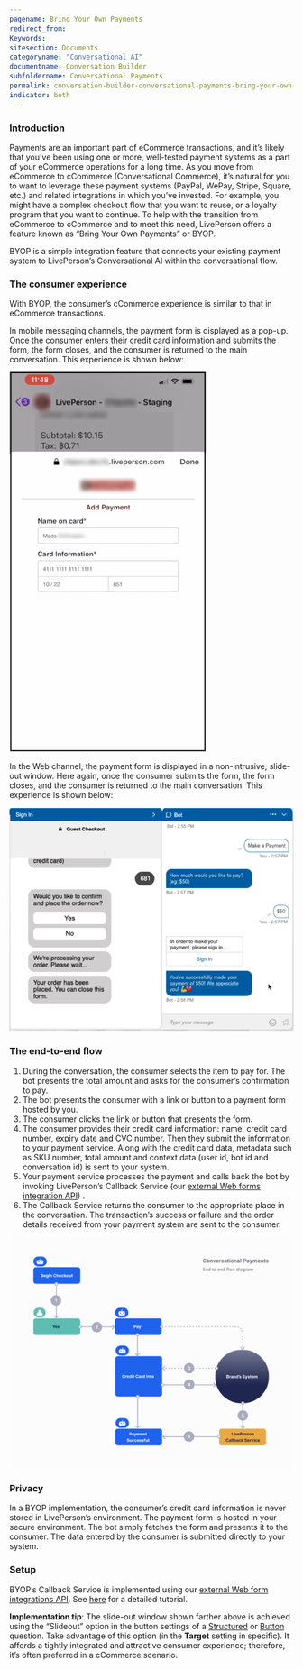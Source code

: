 ```yaml
---
pagename: Bring Your Own Payments
redirect_from:
Keywords:
sitesection: Documents
categoryname: "Conversational AI"
documentname: Conversation Builder
subfoldername: Conversational Payments
permalink: conversation-builder-conversational-payments-bring-your-own-payments.html
indicator: both
---
```


### Introduction
Payments are an important part of eCommerce transactions, and it’s likely that you’ve been using one or more, well-tested payment systems as a part of your eCommerce operations for a long time. As you move from eCommerce to cCommerce (Conversational Commerce), it’s natural for you to want to leverage these payment systems (PayPal, WePay, Stripe, Square, etc.)  and related integrations in which you’ve invested. For example, you might have a complex checkout flow that you want to reuse, or a loyalty program that you want to continue. To help with the transition from eCommerce to cCommerce and to meet this need, LivePerson offers a feature known as “Bring Your Own Payments” or BYOP.

BYOP is a simple integration feature that connects your existing payment system to LivePerson’s Conversational AI within the conversational flow.

### The consumer experience
With BYOP, the consumer’s cCommerce experience is similar to that in eCommerce transactions.

In mobile messaging channels, the payment form is displayed as a pop-up. Once the consumer enters their credit card information and submits the form, the form closes, and the consumer is returned to the main conversation. This experience is shown below:

<img style="width:350px" src="img/ConvoBuilder/byop1.png">

In the Web channel, the payment form is displayed in a non-intrusive, slide-out window. Here again, once the consumer submits the form, the form closes, and the consumer is returned to the main conversation. This experience is shown below:

<img style="width:650px" src="img/ConvoBuilder/byop2.png">

### The end-to-end flow
1. During the conversation, the consumer selects the item to pay for. The bot presents the total amount and asks for the consumer’s confirmation to pay. 
2. The bot presents the consumer with a link or button to a payment form hosted by you.
3. The consumer clicks the link or button that presents the form. 
4. The consumer provides their credit card information: name, credit card number, expiry date and CVC number. Then they submit the information to your payment service. Along with the credit card data, metadata such as SKU number, total amount and context data (user id, bot id and conversation id) is sent to your system.
5. Your payment service processes the payment and calls back the bot by invoking LivePerson’s Callback Service (our [external Web forms integration API](conversation-builder-integrations-web-view-integration-api.html)) .
6. The Callback Service returns the consumer to the appropriate place in the conversation. The transaction’s success or failure and the order details received from your payment system are sent to the consumer.

<img style="width:800px" src="img/ConvoBuilder/byop3.png">

### Privacy
In a BYOP implementation, the consumer’s credit card information is never stored in LivePerson’s environment. The payment form is hosted in your secure environment. The bot simply fetches the form and presents it to the consumer. The data entered by the consumer is submitted directly to your system.

### Setup
BYOP’s Callback Service is implemented using our [external Web form integrations API](conversation-builder-integrations-web-view-integration-api.html). See [here](tutorials-guides-advanced-integrations-implementing-a-web-view-integration.html) for a detailed tutorial.

**Implementation tip**: The slide-out window shown farther above is achieved using the “Slideout” option in the button settings of a [Structured](conversation-builder-interactions-questions.html#structured-questions) or [Button](conversation-builder-interactions-questions.html#button-questions) question. Take advantage of this option (in the **Target** setting in specific). It affords a tightly integrated and attractive consumer experience; therefore, it’s often preferred in a cCommerce scenario.